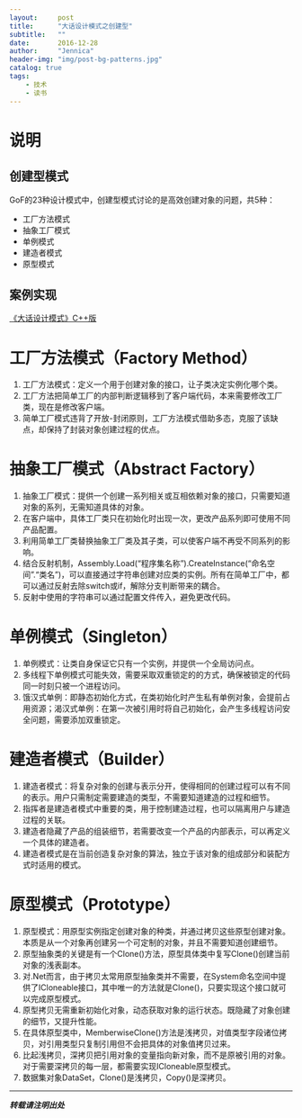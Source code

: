 ```yaml
---
layout:     post
title:      "大话设计模式之创建型"
subtitle:   ""
date:       2016-12-28
author:     "Jennica"
header-img: "img/post-bg-patterns.jpg"
catalog: true
tags:
    - 技术
    - 读书
---
```


# 说明

## 创建型模式
GoF的23种设计模式中，创建型模式讨论的是高效创建对象的问题，共5种：

- 工厂方法模式
- 抽象工厂模式
- 单例模式
- 建造者模式
- 原型模式

## 案例实现

[《大话设计模式》C++版](https://github.com/yogykwan/design-patterns)


# 工厂方法模式（Factory Method）

1. 工厂方法模式：定义一个用于创建对象的接口，让子类决定实例化哪个类。
2. 工厂方法把简单工厂的内部判断逻辑移到了客户端代码，本来需要修改工厂类，现在是修改客户端。
3. 简单工厂模式违背了开放-封闭原则，工厂方法模式借助多态，克服了该缺点，却保持了封装对象创建过程的优点。

# 抽象工厂模式（Abstract Factory）

1. 抽象工厂模式：提供一个创建一系列相关或互相依赖对象的接口，只需要知道对象的系列，无需知道具体的对象。
2. 在客户端中，具体工厂类只在初始化时出现一次，更改产品系列即可使用不同产品配置。
3. 利用简单工厂类替换抽象工厂类及其子类，可以使客户端不再受不同系列的影响。
4. 结合反射机制，Assembly.Load(“程序集名称”).CreateInstance(“命名空间”.“类名”)，可以直接通过字符串创建对应类的实例。所有在简单工厂中，都可以通过反射去除switch或if，解除分支判断带来的耦合。
5. 反射中使用的字符串可以通过配置文件传入，避免更改代码。

# 单例模式（Singleton）

1. 单例模式：让类自身保证它只有一个实例，并提供一个全局访问点。
2. 多线程下单例模式可能失效，需要采取双重锁定的的方式，确保被锁定的代码同一时刻只被一个进程访问。
3. 饿汉式单例：即静态初始化方式，在类初始化时产生私有单例对象，会提前占用资源；渴汉式单例：在第一次被引用时将自己初始化，会产生多线程访问安全问题，需要添加双重锁定。

# 建造者模式（Builder）

1. 建造者模式：将复杂对象的创建与表示分开，使得相同的创建过程可以有不同的表示。用户只需制定需要建造的类型，不需要知道建造的过程和细节。
2. 指挥者是建造者模式中重要的类，用于控制建造过程，也可以隔离用户与建造过程的关联。
3. 建造者隐藏了产品的组装细节，若需要改变一个产品的内部表示，可以再定义一个具体的建造者。
4. 建造者模式是在当前创造复杂对象的算法，独立于该对象的组成部分和装配方式时适用的模式。

# 原型模式（Prototype）

1. 原型模式：用原型实例指定创建对象的种类，并通过拷贝这些原型创建对象。本质是从一个对象再创建另一个可定制的对象，并且不需要知道创建细节。
2. 原型抽象类的关键是有一个Clone()方法，原型具体类中复写Clone()创建当前对象的浅表副本。
3. 对.Net而言，由于拷贝太常用原型抽象类并不需要，在System命名空间中提供了ICloneable接口，其中唯一的方法就是Clone()，只要实现这个接口就可以完成原型模式。
4. 原型拷贝无需重新初始化对象，动态获取对象的运行状态。既隐藏了对象创建的细节，又提升性能。
5. 在具体原型类中，MemberwiseClone()方法是浅拷贝，对值类型字段诸位拷贝，对引用类型只复制引用但不会把具体的对象值拷贝过来。
6. 比起浅拷贝，深拷贝把引用对象的变量指向新对象，而不是原被引用的对象。对于需要深拷贝的每一层，都需要实现ICloneable原型模式。
7. 数据集对象DataSet，Clone()是浅拷贝，Copy()是深拷贝。

---


***转载请注明出处***